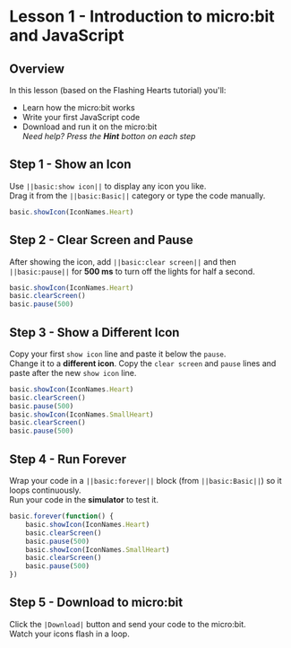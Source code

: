 # Lesson 1 - Introduction to micro:bit and JavaScript

## Overview
In this lesson (based on the Flashing Hearts tutorial) you'll:
* Learn how the micro:bit works
* Write your first JavaScript code 
* Download and run it on the micro:bit  
*Need help? Press the __Hint__ botton on each step*

## Step 1 - Show an Icon 
Use ``||basic:show icon||`` to display any icon you like.  
Drag it from the ``||basic:Basic||`` category or type the code manually.
```typescript 
basic.showIcon(IconNames.Heart)
```

## Step 2 - Clear Screen and Pause 
After showing the icon, add ``||basic:clear screen||`` and then 
``||basic:pause||`` for **500 ms** to turn off the lights for half 
a second.
```typescript 
basic.showIcon(IconNames.Heart)
basic.clearScreen()
basic.pause(500)
```

## Step 3 - Show a Different Icon 
Copy your first `show icon` line and paste it below the `pause`.  
Change it to a **different icon**. Copy the `clear screen` 
and `pause` lines and paste after the new `show icon` line.
```typescript 
basic.showIcon(IconNames.Heart)
basic.clearScreen()
basic.pause(500)
basic.showIcon(IconNames.SmallHeart)
basic.clearScreen()
basic.pause(500)
```

## Step 4 - Run Forever
Wrap your code in a ``||basic:forever||`` block 
(from ``||basic:Basic||``) so it loops continuously.  
Run your code in the **simulator** to test it.
```typescript 
basic.forever(function() {
    basic.showIcon(IconNames.Heart)
    basic.clearScreen()
    basic.pause(500)
    basic.showIcon(IconNames.SmallHeart)
    basic.clearScreen()
    basic.pause(500)
})
```

## Step 5 - Download to micro:bit 
Click the ``|Download|`` button and send your code to the 
micro:bit.  
Watch your icons flash in a loop.